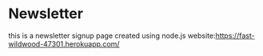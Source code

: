 # Newsletter


this is a newsletter signup page created using node.js
website:https://fast-wildwood-47301.herokuapp.com/
